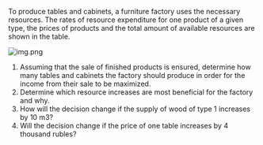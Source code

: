 To produce tables and cabinets, a furniture factory uses the necessary resources. The rates of resource expenditure for
one product of a given type, the prices of products and the total amount of available resources are shown in the table.

![img.png](img.png)

1. Assuming that the sale of finished products is ensured, determine how many tables and cabinets the factory should produce in order for the income from their sale to be maximized.
2. Determine which resource increases are most beneficial for the factory and why.
3. How will the decision change if the supply of wood of type 1 increases by 10 m3?
4. Will the decision change if the price of one table increases by 4 thousand rubles?